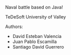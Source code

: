Naval battle based on Java!

TeDeSoft University of Valley

Authors:
* David Esteban Valencia
* Juan Pablo Escamilla
* Santiago David Guerrero